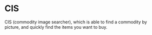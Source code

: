# CIS
CIS (commodity image searcher), which is able to find a commodity by picture, and quickly find the items you want to buy.
